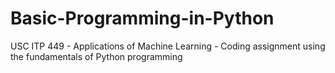# Basic-Programming-in-Python
USC ITP 449 - Applications of Machine Learning - Coding assignment using the fundamentals of Python programming
